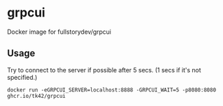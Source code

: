 # grpcui
Docker image for fullstorydev/grpcui

## Usage
Try to connect to the server if possible after 5 secs. (1 secs if it's not specified.)
```
docker run -eGRPCUI_SERVER=localhost:8888 -GRPCUI_WAIT=5 -p8080:8080 ghcr.io/tk42/grpcui
```

